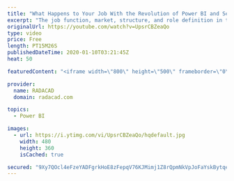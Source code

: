 ```yaml
---
title: "What Happens to Your Job With the Revolution of Power BI and Self Service BI"
excerpt: "The job function, market, structure, and role definition in the world of Business Intelligence had big changes throughout the past few years. The big change from traditional BI to self-service BI is not just about tools, but also about roles, and jobs, and organizational structure. In this video, I am"
originalUrl: https://youtube.com/watch?v=UpsrCBZeaQo
type: video
price: Free
length: PT15M26S
publishedDateTime: 2020-01-10T03:21:45Z
heat: 50

featuredContent: "<iframe width=\"800\" height=\"500\" frameborder=\"0\" src=\"https://www.youtube.com/embed/UpsrCBZeaQo\" allow=\"accelerometer; autoplay; encrypted-media; gyroscope; picture-in-picture\" allowfullscreen></iframe>"

provider:
  name: RADACAD
  domain: radacad.com

topics:
  - Power BI

images:
  - url: https://i.ytimg.com/vi/UpsrCBZeaQo/hqdefault.jpg
    width: 480
    height: 360
    isCached: true

secured: "9Xy7QOcl4eFzeYADFgrkHoE8zFepqV76KJMimj1Z8rQpmNkVpJoFaYskBytqekDv3Pxe/vPZkHbS91kUZnJtG0KZ+KoWEgwLMicMW8SKFayY5AiLLEG7BAl7Mo8dXyhqohegA+IXBJ+uvR3O2uTJE7Avu2IMFeNdWT1E7ceTv8DuUmhOx5DSpULVdt5IB8M6uHg2VQn06+Dkalc/pf6I6gyXsL9F1Ch+tcWbj1bIZfgXz+RfVGlh/aN9T+5f8tOMsA0OiAFBw71MgfvkptNb9RnMjA+wOlGyoq7LsNpT1M+O7NSm9OWkORAvviw0iXeUmEvt6mzFFsdX11luWTmtldx2TtUlO1MbcCzypnnXriPyrfDLYpuo05T/ubKZL7hSghHxTQz78BerZK10a6F7yN5VCEzBr0oRvn7rb7YWdls=;IxjVrAk5J4TQDoLmc65+VQ=="
---
```


